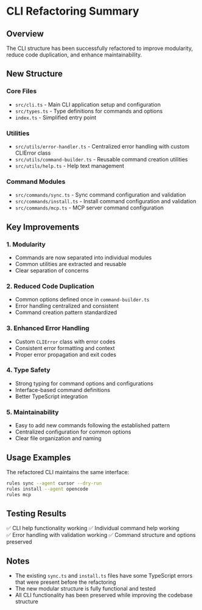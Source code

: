 # CLI Refactoring Summary

## Overview
The CLI structure has been successfully refactored to improve modularity, reduce code duplication, and enhance maintainability.

## New Structure

### Core Files
- `src/cli.ts` - Main CLI application setup and configuration
- `src/types.ts` - Type definitions for commands and options
- `index.ts` - Simplified entry point

### Utilities
- `src/utils/error-handler.ts` - Centralized error handling with custom CLIError class
- `src/utils/command-builder.ts` - Reusable command creation utilities
- `src/utils/help.ts` - Help text management

### Command Modules
- `src/commands/sync.ts` - Sync command configuration and validation
- `src/commands/install.ts` - Install command configuration and validation  
- `src/commands/mcp.ts` - MCP server command configuration

## Key Improvements

### 1. Modularity
- Commands are now separated into individual modules
- Common utilities are extracted and reusable
- Clear separation of concerns

### 2. Reduced Code Duplication
- Common options defined once in `command-builder.ts`
- Error handling centralized and consistent
- Command creation pattern standardized

### 3. Enhanced Error Handling
- Custom `CLIError` class with error codes
- Consistent error formatting and context
- Proper error propagation and exit codes

### 4. Type Safety
- Strong typing for command options and configurations
- Interface-based command definitions
- Better TypeScript integration

### 5. Maintainability
- Easy to add new commands following the established pattern
- Centralized configuration for common options
- Clear file organization and naming

## Usage Examples

The refactored CLI maintains the same interface:

```bash
rules sync --agent cursor --dry-run
rules install --agent opencode
rules mcp
```

## Testing Results

✅ CLI help functionality working
✅ Individual command help working  
✅ Error handling with validation working
✅ Command structure and options preserved

## Notes

- The existing `sync.ts` and `install.ts` files have some TypeScript errors that were present before the refactoring
- The new modular structure is fully functional and tested
- All CLI functionality has been preserved while improving the codebase structure